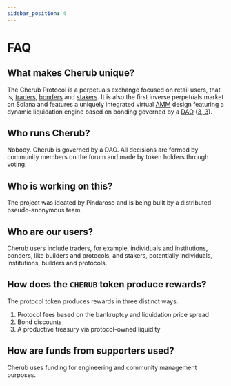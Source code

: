 ```yaml
---
sidebar_position: 4
---
```


# FAQ

## What makes Cherub unique?

The Cherub Protocol is a perpetuals exchange focused on retail users, that is, [traders](/docs/about/terminology#trade), [bonders](/docs/about/terminology#bond) and [stakers](/docs/about/terminology#stake). It is also the first inverse perpetuals market on Solana and features a uniquely integrated virtual [AMM](/about/terminology.md#amm) design featuring a dynamic liquidation engine based on bonding governed by a [DAO](/docs/about/terminology#decentralized-autonomous-organization-dao) ([3, 3](/about/terminology.md#3-3)).

## Who runs Cherub?

Nobody. Cherub is governed by a DAO. All decisions are formed by community members on the forum and made by token holders through voting.

## Who is working on this?

The project was ideated by Pindaroso and is being built by a distributed pseudo-anonymous team.

## Who are our users?

Cherub users include traders, for example, individuals and institutions, bonders, like builders and protocols, and stakers, potentially individuals, institutions, builders and protocols.

## How does the `CHERUB` token produce rewards?

The protocol token produces rewards in three distinct ways.

1. Protocol fees based on the bankruptcy and liquidation price spread
2. Bond discounts
3. A productive treasury via protocol-owned liquidity

## How are funds from supporters used?

Cherub uses funding for engineering and community management purposes.
